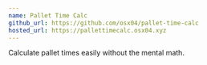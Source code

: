 ```yaml
---
name: Pallet Time Calc
github_url: https://github.com/osx04/pallet-time-calc
hosted_url: https://pallettimecalc.osx04.xyz
---
```

Calculate pallet times easily without the mental math.